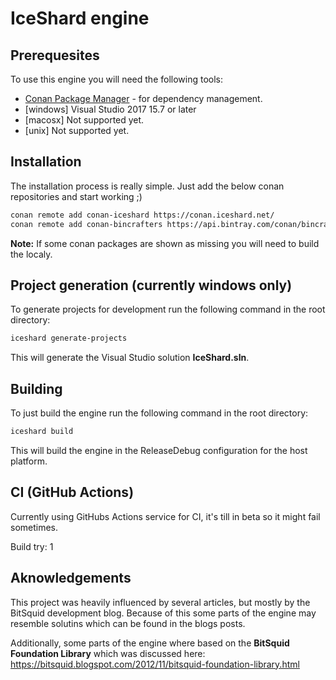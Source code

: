 # IceShard engine

## Prerequesites 
To use this engine you will need the following tools: 
* [Conan Package Manager](https://conan.io/) - for dependency management.
* \[windows\] Visual Studio 2017 15.7 or later
* \[macosx\] Not supported yet.
* \[unix\] Not supported yet.

## Installation
The installation process is really simple. 
Just add the below conan repositories and start working ;)

```bash
conan remote add conan-iceshard https://conan.iceshard.net/
conan remote add conan-bincrafters https://api.bintray.com/conan/bincrafters/public-conan
```

**Note:** If some conan packages are shown as missing you will need to build the localy.

## Project generation (currently windows only)
To generate projects for development run the following command in the root directory:
```bash
iceshard generate-projects
```

This will generate the Visual Studio solution **IceShard.sln**.

## Building 
To just build the engine run the following command in the root directory:

```bash
iceshard build
```

This will build the engine in the ReleaseDebug configuration for the host platform.

## CI (GitHub Actions)

Currently using GitHubs Actions service for CI, it's till in beta so it might fail sometimes. 

Build try: 1

## Aknowledgements 

This project was heavily influenced by several articles, but mostly by the BitSquid development blog.
Because of this some parts of the engine may resemble solutins which can be found in the blogs posts. 

Additionally, some parts of the engine where based on the **BitSquid Foundation Library** which was discussed here: 
https://bitsquid.blogspot.com/2012/11/bitsquid-foundation-library.html

